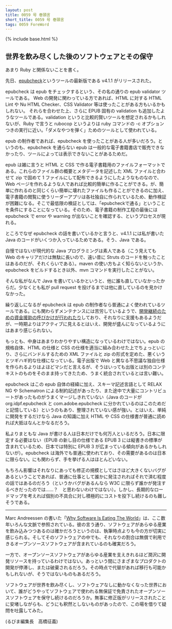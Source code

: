 ```yaml
---
layout: post
title: 0059 号 巻頭言
short_title: 0059 号 巻頭言
tags: 0059 ForeWord
---
```

{% include base.html %}


## 世界を飲み尽くした後のソフトウェアとその保守

あまり Ruby と関係ないことを書く。

先日、[epubcheck](https://github.com/w3c/epubcheck)というツールの最新版である v4.1.1 がリリースされた。

epubcheck は epub をチェックするという、その名の通りの epub validator ツールである。
Web の開発に関わっている方であれば、HTML に対する HTML Lint や Nu HTML Checker、CSS Validator 等は使ったことがある方もいるかもしれない。
それらを合わせた上、さらに EPUB 固有の validation も追加したようなツールである。validation というと比較的賢いツールを想定されるかもしれないが、Ruby で言うと rubocop というよりは ruby コマンドの -c オプションつきの実行に近い。「ダメなやつを弾く」ためのツールとして使われている。

epub の制作者であれば、epubcheck を使ったことがある人が多いだろう。というのも、epubcheck を通らない epub は一般的な電子書籍書店で販売できなかったり、ツールによっては表示できないことがあるためだ。

epub は雑に言うと HTML と CSS で作る電子書籍用のファイルフォーマットである。これらのファイル群の概要とメタデータを記述した XML ファイルと合わせて zip で固めて 1 ファイルにして配布できるようにしたようなものなので、Web ページを作れるような人であれば比較的簡単に作ることができる。が、簡単に作れるのと同じくらい簡単に壊れたファイルも作ることができるのに加え、電子書籍の閲覧に使うリーダーアプリは各社独自に作られているため、動作検証が困難になる。そこで最低限の検証としては、「epubcheckで通る」ということを条件にすることになっている。そのため、電子書籍の制作工程の最後には epubcheck で error や warning が出ないことを確認する、というプロセスが現れる。

ところでなぜ epubcheck の話を書いているかと言うと、v4.1.1 には私が書いた Java のコードがいくつか入っているためである。そう、Java である。

自慢ではないが現代的な Java プログラミングは素人である（こう見えても Web のキャリアだけは無駄に長いので、遠い昔に Struts のコードを触ったことはあるのだが、それくらいである）。maven の使い方もよく知らないというか、epubcheck をビルドするとき以外、mvn コマンドを実行したことがない。

そんな私がなんで Java を書いているかというと、他に誰も直していなかったからだ。少なくとも私が pull request を投げるまでは他に直しているのを見かけなかった。

繰り返しになるが epubcheck は epub の制作者なら普通によく使われているツールである。にも関わらずメンテナンスには苦労しているようで、[開発継続のための資金援助の呼びかけが行われたり](https://hon.jp/news/1.0/0/14477)しており、それなりに支援もあるようだが、一時期よりはアクティブに見えるとはいえ、開発が盛んになっているようにはあまり感じられない。

もっとも、中身はあまりわかりやすい構造になっているわけではない。epub の規格自体、HTML の仕様と CSS の仕様を適当に組み合わせた上でちょっといじり、さらにバンドルするための XML ファイルと zip の形式を定めた、悪くいうとツギハギ的な仕様になっている。電子出版で Web と異なる不思議な独自仕様を作られるよりはよほどマシだと言えるが、そうはいっても出版とは別のコンテキストのものをそのまま持ってきたため、うまく統合されているとは言い難い。

epubcheck はこの epub 自体の経緯に加え、スキーマ記述言語として RELAX NG や Schematron による制約記述があったり、また途中で大量にコントリビュートがあったものがうまくマージしきれていない（Java のコードが org.idpf.epubcheck と com.adobe.epubcheck に分かれているのはこのためだと記憶している）というのもあり、整理されていない感が強い。とはいえ、単純に開発をするだけなら Java の知識に加え HTML や CSS の仕様書が普通に読めれば大抵はなんとかなるだろう。

私よりまともな Java が書ける人は日本だけでも何万人といるだろう。日本に限定する必要はない（EPUB の新し目の仕様である EPUB 3 には縦書きの標準が含まれているため、日本では特別に EPUB 3 が広まっている傾向があるかもしれないが）。epubcheck は海外でも普通に使われており、その需要があるのは日本に限らない。にも関わらず、手を挙げる人はほとんどいない。

もちろん影響はそれなりにあっても修正の規模としてはさほど大きくないバグがあるということであれば、普通に仕事として誰かに発注されればそれで済む程度の話ではあるのだろう（というかバグがあるんなら W3C に限らず誰かが発注するべきだったのでは……？　と思わないわけではない）。しかし、長期的なロードマップを考えれば個別の不具合に対し積極的にコストを投下し続けるのも難しそうである。

----

Marc Andreessen の書いた「[Why Software Is Eating The World](https://www.wsj.com/articles/SB10001424053111903480904576512250915629460)」は、ここ数年いろんな文脈で参照されている。彼の言う通り、ソフトウェアがあらゆる産業を飲み込みつつあるのは確かだろうというのは、執筆時点よりも今の方が切実に感じられる。そしてそのソフトウェアの中でも、それなりの割合は無償で利用できるオープンソースソフトウェアが含まれているのも確実だろう。

一方で、オープンソースソフトウェアがあらゆる産業を支えきれるほど潤沢に開発リソースを持っているわけではない。あっという間にさまざまなプロダクトの開発が停滞し、または破棄されるだろう。その時点で代替があれば移行も可能かもしれないが、そうではないものもあるだろう。

ソフトウェアが世界を飲み尽くし、ソフトウェアなしに動かなくなった世界において、誰がどうやってソフトウェアで使われる無保証で免責されたオープンソースソフトウェアを保守し続けるのだろうか。無事に修正版がリリースされたことに安堵しながらも、どうにも釈然としないものがあったので、この場を借りて疑問を吐露してみた。

(るびま編集長　高橋征義)
